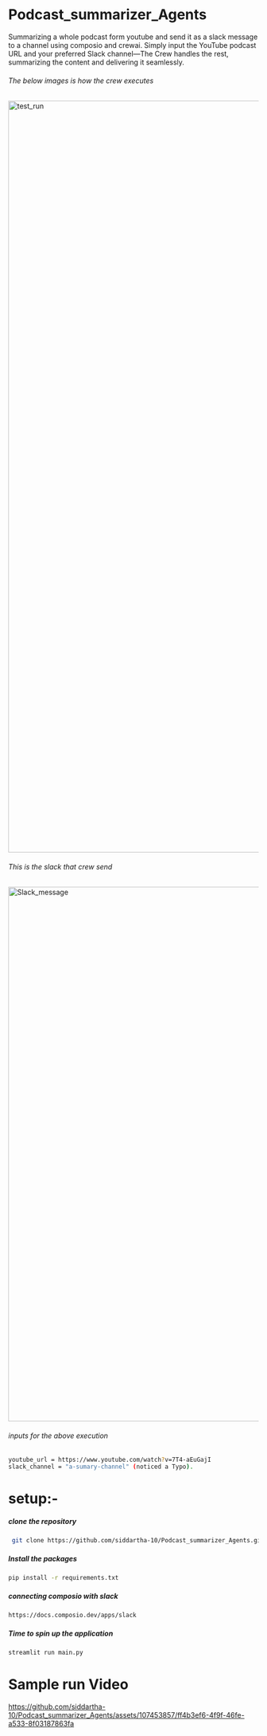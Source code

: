 # Podcast_summarizer_Agents
Summarizing a whole podcast form youtube and send it as a slack message to a channel using composio and crewai.
Simply input the YouTube podcast URL and your preferred Slack channel—The Crew handles the rest, summarizing the content and delivering it seamlessly.
 ###### The below images is how the crew executes
<img width="1509" alt="test_run" src="https://github.com/siddartha-10/Podcast_summarizer_Agents/assets/107453857/c73485cd-0360-4088-818a-176f9c4d84b8">

###### This is the slack that crew send
<img width="1073" alt="Slack_message" src="https://github.com/siddartha-10/Podcast_summarizer_Agents/assets/107453857/3b1f9d09-5d6d-4e5a-8294-ad6d30a33bf7">

###### inputs for the above execution
```bash
youtube_url = https://www.youtube.com/watch?v=7T4-aEuGajI
slack_channel = "a-sumary-channel" (noticed a Typo).
```

# setup:-

##### clone the repository
```bash
 git clone https://github.com/siddartha-10/Podcast_summarizer_Agents.git
```

##### Install the packages
```bash
pip install -r requirements.txt
```

##### connecting composio with slack
```bash
https://docs.composio.dev/apps/slack
```

##### Time to spin up the application
```bash
streamlit run main.py
```

# Sample run Video

https://github.com/siddartha-10/Podcast_summarizer_Agents/assets/107453857/ff4b3ef6-4f9f-46fe-a533-8f03187863fa



